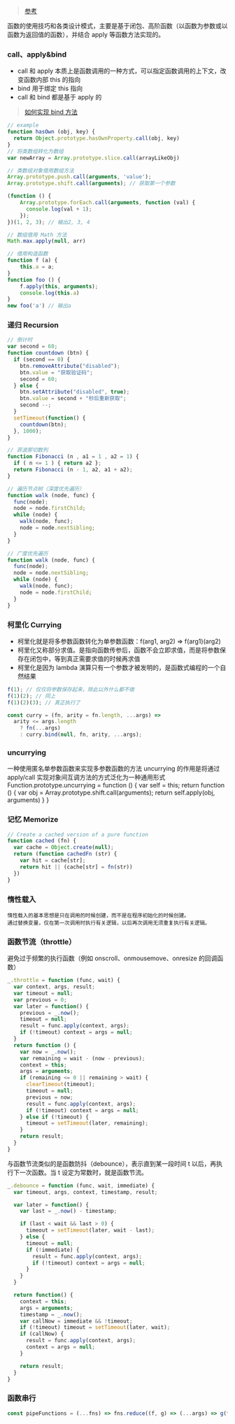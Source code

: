 > [参考](https://juejin.im/post/59eff1fb6fb9a044ff30a942)

函数的使用技巧和各类设计模式，主要是基于闭包、高阶函数（以函数为参数或以函数为返回值的函数），并结合 apply 等函数方法实现的。

### call、apply&bind
- call 和 apply 本质上是函数调用的一种方式，可以指定函数调用的上下文，改变函数内部 this 的指向
- bind 用于绑定 this 指向
- call 和 bind 都是基于 apply 的

> [如何实现 bind 方法](https://zhuanlan.zhihu.com/p/25379434)

```js
// example
function hasOwn (obj, key) {
  return Object.prototype.hasOwnProperty.call(obj, key)
}
// 将类数组转化为数组
var newArray = Array.prototype.slice.call(arrayLikeObj)

// 类数组对象借用数组方法
Array.prototype.push.call(arguments, 'value');
Array.prototype.shift.call(arguments); // 获取第一个参数

(function () {
	Array.prototype.forEach.call(arguments, function (val) {
	  console.log(val + 1);
	});
})(1, 2, 3); // 输出2, 3, 4

// 数组借用 Math 方法
Math.max.apply(null, arr)

// 借用构造函数
function f (a) {
	this.a = a;
}
function foo () {
	f.apply(this, arguments);
	console.log(this.a)
}
new foo('a') // 输出a
```


### 递归 Recursion

```js
// 倒计时
var second = 60;
function countdown (btn) {
  if (second == 0) { 
    btn.removeAttribute("disabled");    
    btn.value = "获取验证码"; 
    second = 60; 
  } else { 
    btn.setAttribute("disabled", true); 
    btn.value = second + "秒后重新获取"; 
    second --; 
  } 
  setTimeout(function() { 
    countdown(btn);
  }, 1000);
}

// 菲波那切数列
function Fibonacci (n , a1 = 1 , a2 = 1) {
  if ( n <= 1 ) { return a2 };
  return Fibonacci (n - 1, a2, a1 + a2);
}

// 遍历节点树（深度优先遍历）
function walk (node, func) {
  func(node);
  node = node.firstChild;
  while (node) {
    walk(node, func);
    node = node.nextSibling;
  }
}

// 广度优先遍历
function walk (node, func) {
  func(node);
  node = node.nextSibling;
  while (node) {
    walk(node, func);
    node = node.firstChild;
  }
}
```


### 柯里化 Currying

- 柯里化就是将多参数函数转化为单参数函数：f(arg1, arg2) => f(arg1)(arg2)
- 柯里化又称部分求值。是指向函数传参后，函数不会立即求值，而是将参数保存在闭包中，等到真正需要求值的时候再求值
- 柯里化是因为 lambda 演算只有一个参数才被发明的，是函数式编程的一个自然结果

```js
f(1); // 仅仅将参数保存起来，除此以外什么都不做
f(1)(2); // 同上
f(1)(2)(3); // 真正执行了

const curry = (fn, arity = fn.length, ...args) =>
  arity <= args.length
    ? fn(...args)
    : curry.bind(null, fn, arity, ...args);
```


### uncurrying

一种使用匿名单参数函数来实现多参数函数的方法
uncurrying 的作用是将通过 apply/call 实现对象间互调方法的方式泛化为一种通用形式
Function.prototype.uncurrying = function () {
  var self = this;
  return function () {
  var obj = Array.prototype.shift.call(arguments);
    return self.apply(obj, arguments)
  }
}


### 记忆 Memorize

```js
// Create a cached version of a pure function
function cached (fn) {
  var cache = Object.create(null);
  return (function cachedFn (str) {
    var hit = cache[str];
    return hit || (cache[str] = fn(str))
  })
}
```


### 惰性载入

	惰性载入的基本思想是只在调用的时候创建，而不是在程序初始化的时候创建。
	通过替换变量，仅在第一次调用时执行有关逻辑，以后再次调用无须重复执行有关逻辑。


### 函数节流（throttle）

避免过于频繁的执行函数（例如 onscroll、onmousemove、onresize 的回调函数）

```js
_.throttle = function (func, wait) {
  var context, args, result;
  var timeout = null;
  var previous = 0;
  var later = function() {
    previous = _.now();
    timeout = null;
    result = func.apply(context, args);
    if (!timeout) context = args = null;
  }
  return function () {
    var now = _.now();
    var remaining = wait - (now - previous);
    context = this;
    args = arguments;
    if (remaining <= 0 || remaining > wait) {
      clearTimeout(timeout);
      timeout = null;
      previous = now;
      result = func.apply(context, args);
      if (!timeout) context = args = null;
    } else if (!timeout) {
      timeout = setTimeout(later, remaining);
    }
    return result;
  }
}
```
	
与函数节流类似的是函数防抖（debounce），表示直到某一段时间 t 以后，再执行下一次函数。当 t 设定为常数时，就是函数节流。

```js
_.debounce = function (func, wait, immediate) {
  var timeout, args, context, timestamp, result;

  var later = function() {
    var last = _.now() - timestamp;

    if (last < wait && last > 0) {
      timeout = setTimeout(later, wait - last);
    } else {
      timeout = null;
      if (!immediate) {
        result = func.apply(context, args);
        if (!timeout) context = args = null;
      }
    }
  }

  return function() {
    context = this;
    args = arguments;
    timestamp = _.now();
    var callNow = immediate && !timeout;
    if (!timeout) timeout = setTimeout(later, wait);
    if (callNow) {
      result = func.apply(context, args);
      context = args = null;
    }

    return result;
  }
}
```


### 函数串行

```js
const pipeFunctions = (...fns) => fns.reduce((f, g) => (...args) => g(f(...args)));
```